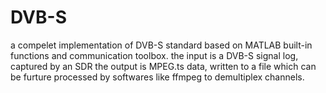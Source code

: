 # DVB-S
a compelet implementation of DVB-S standard based on MATLAB built-in functions and communication toolbox.
the input is a DVB-S signal log, captured by an SDR 
the output is MPEG.ts data, written to a file which can be furture processed by softwares like ffmpeg to demultiplex channels.
